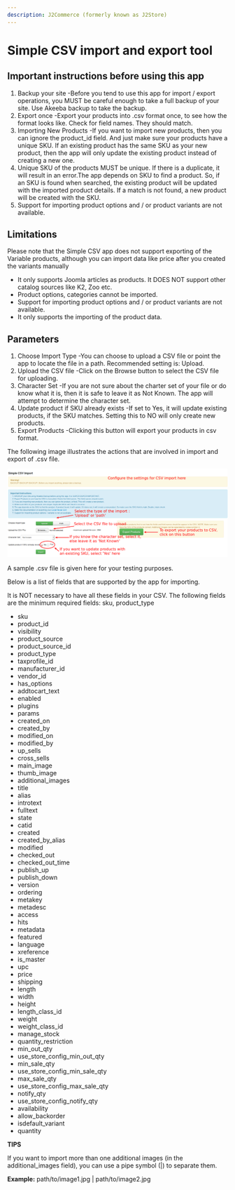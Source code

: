 ```yaml
---
description: J2Commerce (formerly known as J2Store)
---
```


# Simple CSV import and export tool

## Important instructions before using this app <a href="#important-instructions-before-using-this-app" id="important-instructions-before-using-this-app"></a>

1. Backup your site -Before you tend to use this app for import / export operations, you MUST be careful enough to take a full backup of your site. Use Akeeba backup to take the backup.
2. Export once -Export your products into .csv format once, to see how the format looks like. Check for field names. They should match.
3. Importing New Products -If you want to import new products, then you can ignore the product\_id field. And just make sure your products have a unique SKU. If an existing product has the same SKU as your new product, then the app will only update the existing product instead of creating a new one.
4. Unique SKU of the products MUST be unique. If there is a duplicate, it will result in an error.The app depends on SKU to find a product. So, if an SKU is found when searched, the existing product will be updated with the imported product details. If a match is not found, a new product will be created with the SKU.
5. Support for importing product options and / or product variants are not available.

## **Limitations**

Please note that the Simple CSV app does not support exporting of the Variable products, although you can import data like price after you created the variants manually

* It only supports Joomla articles as products. It DOES NOT support other catalog sources like K2, Zoo etc.
* Product options, categories cannot be imported.
* Support for importing product options and / or product variants are not available.
* It only supports the importing of the product data.

## Parameters <a href="#parameters" id="parameters"></a>

1. Choose Import Type -You can choose to upload a CSV file or point the app to locate the file in a path. Recommended setting is: Upload.
2. Upload the CSV file -Click on the Browse button to select the CSV file for uploading.
3. Character Set -If you are not sure about the charter set of your file or do know what it is, then it is safe to leave it as Not Known. The app will attempt to determine the character set.
4. Update product if SKU already exists -If set to Yes, it will update existing products, if the SKU matches. Setting this to NO will only create new products.
5. Export Products -Clicking this button will export your products in csv format.

The following image illustrates the actions that are involved in import and export of .csv file.

![Simple CSV](https://raw.githubusercontent.com/j2store/doc-images/master/apps/simple-csv-import-export/csv-import-settings-edited.png)

A sample .csv file is given here for your testing purposes.

Below is a list of fields that are supported by the app for importing.

It is NOT necessary to have all these fields in your CSV. The following fields are the minimum required fields: sku, product\_type

* sku
* product\_id
* visibility
* product\_source
* product\_source\_id
* product\_type
* taxprofile\_id
* manufacturer\_id
* vendor\_id
* has\_options
* addtocart\_text
* enabled
* plugins
* params
* created\_on
* created\_by
* modified\_on
* modified\_by
* up\_sells
* cross\_sells
* main\_image
* thumb\_image
* additional\_images
* title
* alias
* introtext
* fulltext
* state
* catid
* created
* created\_by\_alias
* modified
* checked\_out
* checked\_out\_time
* publish\_up
* publish\_down
* version
* ordering
* metakey
* metadesc
* access
* hits
* metadata
* featured
* language
* xreference
* is\_master
* upc
* price
* shipping
* length
* width
* height
* length\_class\_id
* weight
* weight\_class\_id
* manage\_stock
* quantity\_restriction
* min\_out\_qty
* use\_store\_config\_min\_out\_qty
* min\_sale\_qty
* use\_store\_config\_min\_sale\_qty
* max\_sale\_qty
* use\_store\_config\_max\_sale\_qty
* notify\_qty
* use\_store\_config\_notify\_qty
* availability
* allow\_backorder
* isdefault\_variant
* quantity

**TIPS**

If you want to import more than one additional images (in the additional\_images field), you can use a pipe symbol (|) to separate them.

**Example:** path/to/image1.jpg | path/to/image2.jpg
